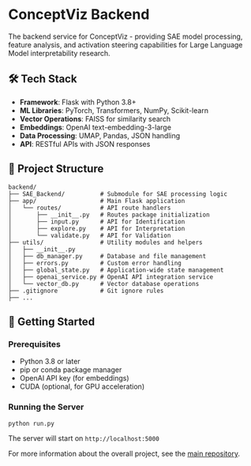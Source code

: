 # ConceptViz Backend

The backend service for ConceptViz - providing SAE model processing, feature analysis, and activation steering capabilities for Large Language Model interpretability research.

## 🛠️ Tech Stack

- **Framework**: Flask with Python 3.8+
- **ML Libraries**: PyTorch, Transformers, NumPy, Scikit-learn
- **Vector Operations**: FAISS for similarity search
- **Embeddings**: OpenAI text-embedding-3-large
- **Data Processing**: UMAP, Pandas, JSON handling
- **API**: RESTful APIs with JSON responses

## 📁 Project Structure

```
backend/
├── SAE_Backend/          # Submodule for SAE processing logic
├── app/                  # Main Flask application
│   └── routes/           # API route handlers
│       ├── __init__.py   # Routes package initialization
│       ├── input.py      # API for Identification
│       ├── explore.py    # API for Interpretation  
│       └── validate.py   # API for Validation
├── utils/                # Utility modules and helpers
│   ├── __init__.py       
│   ├── db_manager.py     # Database and file management
│   ├── errors.py         # Custom error handling
│   ├── global_state.py   # Application-wide state management
│   ├── openai_service.py # OpenAI API integration service
│   └── vector_db.py      # Vector database operations
├── .gitignore            # Git ignore rules
├── ...
```

## 🚀 Getting Started

### Prerequisites

- Python 3.8 or later
- pip or conda package manager
- OpenAI API key (for embeddings)
- CUDA (optional, for GPU acceleration)


### Running the Server

```bash
python run.py
```

The server will start on `http://localhost:5000`



For more information about the overall project, see the [main repository](https://github.com/Happy-Hippo209/ConceptViz).